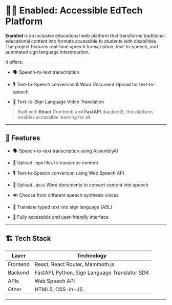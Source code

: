 # 🧏‍♂️ Enabled: Accessible EdTech Platform

**Enabled** is an inclusive educational web platform that transforms traditional educational content into formats accessible to students with disabilities. The project features real-time speech transcription, text-to-speech, and automated sign language interpretation.

It offers:

- 🗣️ Speech-to-text transcription

- 🎙️ Text-to-Speech conversion & Word Document Upload for text-to-speech

- 🤟 Text-to-Sign Language Video Translation

> Built with **React** (frontend) and **FastAPI** (backend), this platform enables accessible learning for all.

---

## 🚀 Features

- 🗣️ Speech-to-text transcription using AssemblyAI

- 📂 Upload `.mp4` files to transcribe content

- 🎙️ Text-to-Speech conversion using Web Speech API

- 📂 Upload `.docx` Word documents to convert content into speech

- 🔊 Choose from different speech synthesis voices

- 🤟 Translate typed text into sign language (ASL)

- 🔗 Fully accessible and user-friendly interface

---

## 🏗️ Tech Stack

| Layer    | Technology                                    |
| -------- | --------------------------------------------- |
| Frontend | React, React Router, Mammoth.js               |
| Backend  | FastAPI, Python, Sign Language Translator SDK |
| APIs     | Web Speech API                                |
| Other    | HTML5, CSS-in-JS                              |

---

